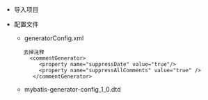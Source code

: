 * 导入项目
* 配置文件

  * generatorConfig.xml

  ```
     去掉注释
       <commentGenerator>
          <property name="suppressDate" value="true"/>
          <property name="suppressAllComments" value="true" />
        </commentGenerator>
  ```

  * mybatis-generator-config\_1\_0.dtd



